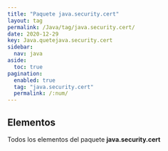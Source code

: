 ```yaml
---
title: "Paquete java.security.cert"
layout: tag
permalink: /Java/tag/java.security.cert/
date: 2020-12-29
key: Java.quetejava.security.cert
sidebar: 
  nav: java
aside: 
  toc: true
pagination: 
  enabled: true
  tag: "java.security.cert"
  permalink: /:num/
---
```


<h2>Elementos</h2>
Todos los elementos del paquete <strong>java.security.cert</strong>
